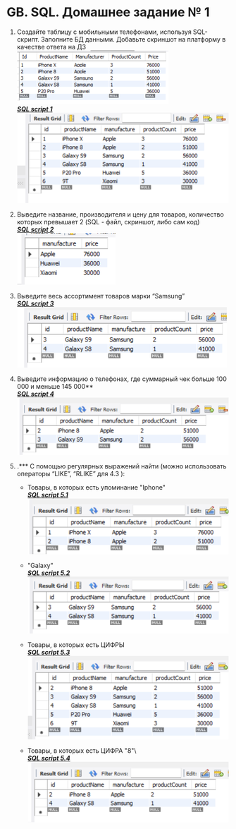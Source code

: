 # GB. SQL. Домашнее задание № 1

1. Создайте таблицу с мобильными телефонами, используя SQL-скрипт. Заполните БД данными. Добавьте скриншот на платформу в качестве ответа на ДЗ\
![Условие задания](https://github.com/Ergakoff-Igor/GB-SQL/blob/main/Lesson_1/Homework_1/ScreenShots/Task_condition.png?raw=true)\
*__[SQL script 1](https://github.com/Ergakoff-Igor/GB-SQL/blob/main/Lesson_1/Homework_1/SQL_Scripts/task_1.sql)__*\
![Скриншот 1](https://github.com/Ergakoff-Igor/GB-SQL/blob/main/Lesson_1/Homework_1/ScreenShots/Task_1.png?raw=true)

2. Выведите название, производителя и цену для товаров, количество которых превышает 2 (SQL - файл, скриншот, либо сам код)\
*__[SQL script 2](https://github.com/Ergakoff-Igor/GB-SQL/blob/main/Lesson_1/Homework_1/SQL_Scripts/task_2.sql)__*\
![Скриншот 2](https://github.com/Ergakoff-Igor/GB-SQL/blob/main/Lesson_1/Homework_1/ScreenShots/Task_2.png?raw=true)

3. Выведите весь ассортимент товаров марки “Samsung”\
*__[SQL script 3](https://github.com/Ergakoff-Igor/GB-SQL/blob/main/Lesson_1/Homework_1/SQL_Scripts/task_3.sql)__*\
![Скриншот 3](https://github.com/Ergakoff-Igor/GB-SQL/blob/main/Lesson_1/Homework_1/ScreenShots/Task_3.png?raw=true)

4. Выведите информацию о телефонах, где суммарный чек больше 100 000 и меньше 145 000**\
*__[SQL script 4](https://github.com/Ergakoff-Igor/GB-SQL/blob/main/Lesson_1/Homework_1/SQL_Scripts/task_4.sql)__*\
![Скриншот 4](https://github.com/Ergakoff-Igor/GB-SQL/blob/main/Lesson_1/Homework_1/ScreenShots/Task_4.png?raw=true)

5. .*** С помощью регулярных выражений найти (можно использовать операторы “LIKE”, “RLIKE” для 4.3 ):
    * Товары, в которых есть упоминание "Iphone"\
    *__[SQL script 5.1](https://github.com/Ergakoff-Igor/GB-SQL/blob/main/Lesson_1/Homework_1/SQL_Scripts/task_5.1.sql)__*\
    ![Скриншот 5.1](https://github.com/Ergakoff-Igor/GB-SQL/blob/main/Lesson_1/Homework_1/ScreenShots/Task_5.1.png?raw=true)

    * "Galaxy"\
    *__[SQL script 5.2](https://github.com/Ergakoff-Igor/GB-SQL/blob/main/Lesson_1/Homework_1/SQL_Scripts/task_5.2.sql)__*\
    ![Скриншот 5.2](https://github.com/Ergakoff-Igor/GB-SQL/blob/main/Lesson_1/Homework_1/ScreenShots/Task_5.2.png?raw=true)   

    * Товары, в которых есть ЦИФРЫ\
    *__[SQL script 5.3](https://github.com/Ergakoff-Igor/GB-SQL/blob/main/Lesson_1/Homework_1/SQL_Scripts/task_5.3.sql)__*\
    ![Скриншот 5.3](https://github.com/Ergakoff-Igor/GB-SQL/blob/main/Lesson_1/Homework_1/ScreenShots/Task_5.3.png?raw=true)     

    * Товары, в которых есть ЦИФРА "8"\  
    *__[SQL script 5.4](https://github.com/Ergakoff-Igor/GB-SQL/blob/main/Lesson_1/Homework_1/SQL_Scripts/task_5.4.sql)__*\
    ![Скриншот 5.4](https://github.com/Ergakoff-Igor/GB-SQL/blob/main/Lesson_1/Homework_1/ScreenShots/Task_5.4.png?raw=true)      

